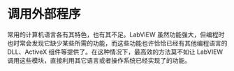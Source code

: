 # 调用外部程序

常用的计算机语言各有其特色，也有其不足。LabVIEW 虽然功能强大，但编程时也时常会发现它缺少某些所需的功能，而这些功能也许恰恰已经有其他编程语言的 DLL、ActiveX 组件等提供了。在这种情况下，最高效的方法莫不如让 LabVIEW 调用这些模块，直接利用其它语言或者操作系统已经实现了的功能。